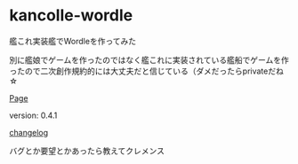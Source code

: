 # kancolle-wordle

艦これ実装艦でWordleを作ってみた

別に艦娘でゲームを作ったのではなく艦これに実装されている艦船でゲームを作ったので二次創作規約的には大丈夫だと信じている（ダメだったらprivateだね☆

[Page](//mentai-mayo.github.io/kancolle-wordle/)

version: 0.4.1

[changelog](changelog.md)

バグとか要望とかあったら教えてクレメンス
